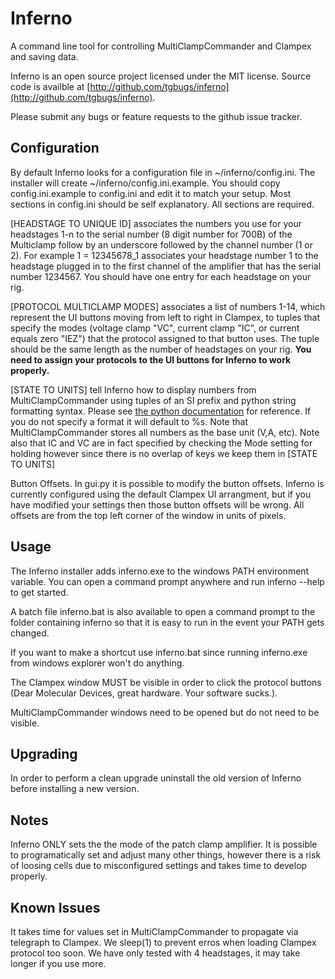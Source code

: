 Inferno
=======
A command line tool for controlling MultiClampCommander and Clampex and saving data.

Inferno is an open source project licensed under the MIT license.
Source code is availble at [http://github.com/tgbugs/inferno](http://github.com/tgbugs/inferno).

Please submit any bugs or feature requests to the github issue tracker.

Configuration
-------------
By default Inferno looks for a configuration file in ~/inferno/config.ini.
The installer will create ~/inferno/config.ini.example. You should copy
config.ini.example to config.ini and edit it to match your setup. Most
sections in config.ini should be self explanatory. All sections are required.

[HEADSTAGE TO UNIQUE ID] associates the numbers you use for your headstages 1-n
to the serial number (8 digit number for 700B)  of the Multiclamp follow by an
underscore followed by the channel number (1 or 2). For example 1 = 12345678_1
associates your headstage number 1 to the headstage plugged in to the first
channel of the amplifier that has the serial number 1234567. You should have one
entry for each headstage on your rig.  

[PROTOCOL MULTICLAMP MODES] associates a list of numbers 1-14, which represent
the UI buttons moving from left to right in Clampex, to tuples that specify the
modes (voltage clamp "VC", current clamp "IC", or current equals zero "IEZ")
that the protocol assigned to that button uses. The tuple should be the same
length as the number of headstages on your rig. __You need to assign your
protocols to the UI buttons for Inferno to work properly.__

[STATE TO UNITS] tell Inferno how to display numbers from MultiClampCommander
using tuples of an SI prefix and python string formatting syntax. Please see
[the python documentation](https://docs.python.org/3.3/library/string.html#format-specification-mini-language)
for reference. If you do not specify a format it will default to %s. Note that
MultiClampCommander stores all numbers as the base unit (V,A, etc). Note also
that IC and VC are in fact specified by checking the Mode setting for holding
however since there is no overlap of keys we keep them in [STATE TO UNITS]

Button Offsets. In gui.py it is possible to modify the button offsets.
Inferno is currently configured using the default Clampex UI arrangment, but
if you have modified your settings then those button offsets will be wrong.
All offsets are from the top left corner of the window in units of pixels.

Usage
-----
The Inferno installer adds inferno.exe to the windows PATH environment variable.
You can open a command prompt anywhere and run inferno --help to get started.

A batch file inferno.bat is also available to open a command prompt to the
folder containing inferno so that it is easy to run in the event your PATH
gets changed.

If you want to make a shortcut use inferno.bat since running
inferno.exe from windows explorer won't do anything.

The Clampex window MUST be visible in order to click the protocol buttons
(Dear Molecular Devices, great hardware. Your software sucks.).

MultiClampCommander windows need to be opened but do not need to be visible.

Upgrading
---------
In order to perform a clean upgrade uninstall the old version of Inferno before
installing a new version.

Notes
-----
Inferno ONLY sets the the mode of the patch clamp amplifier. It is possible to
programatically set and adjust many other things, however there is a risk of
loosing cells due to misconfigured settings and takes time to develop properly.

Known Issues
------------
It takes time for values set in MultiClampCommander to propagate via telegraph
to Clampex. We sleep(1) to prevent erros when loading Clampex protocol too soon.
We have only tested with 4 headstages, it may take longer if you use more.
